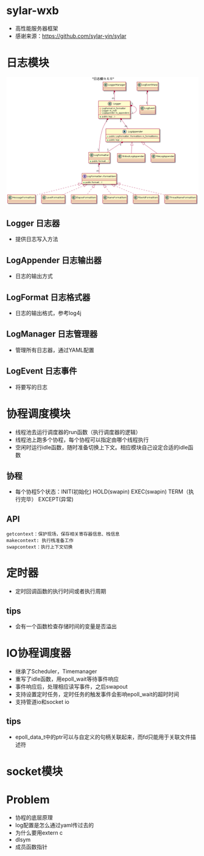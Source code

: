 # sylar-wxb
- 高性能服务器框架
- 感谢来源：https://github.com/sylar-yin/sylar

# 日志模块
![img](assets.assets/logger_uml.png)
## Logger 日志器
- 提供日志写入方法

## LogAppender 日志输出器
- 日志的输出方式

## LogFormat 日志格式器
- 日志的输出格式，参考log4j

## LogManager 日志管理器
- 管理所有日志器，通过YAML配置

## LogEvent 日志事件
- 将要写的日志

# 协程调度模块
- 线程池去运行调度器的run函数（执行调度器的逻辑）
- 线程池上跑多个协程，每个协程可以指定由哪个线程执行
- 空闲时运行idle函数，随时准备切换上下文。相应模块自己设定合适的idle函数

## 协程
- 每个协程5个状态：INIT(初始化) HOLD(swapin) EXEC(swapin) TERM（执行完毕） EXCEPT(异常)

## API
```
getcontext：保护现场，保存相关寄存器信息、栈信息
makecontext: 执行栈准备工作
swapcontext：执行上下文切换
```

# 定时器
- 定时回调函数的执行时间或者执行周期

## tips
- 会有一个函数检查存储时间的变量是否溢出

# IO协程调度器
- 继承了Scheduler，Timemanager
- 重写了idle函数，用epoll_wait等待事件响应
- 事件响应后，处理相应读写事件，之后swapout
- 支持设置定时任务，定时任务的触发事件会影响epoll_wait的超时时间
- 支持管道io和socket io

## tips
- epoll_data_t中的ptr可以与自定义的句柄关联起来，而fd只能用于关联文件描述符

# socket模块

# Problem
- 协程的底层原理
- log配置是怎么通过yaml传过去的
- 为什么要用extern c
- dlsym
- 成员函数指针
